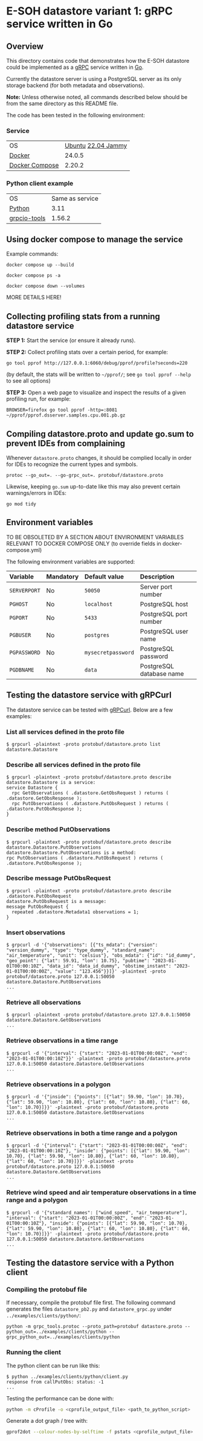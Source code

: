 # E-SOH datastore variant 1: gRPC service written in Go

## Overview

This directory contains code that demonstrates how the E-SOH datastore could
be implemented as a [gRPC](https://grpc.io/) service written in
[Go](https://go.dev/).

Currently the datastore server is using a PostgreSQL server as its only
storage backend (for both metadata and observations).

**Note:** Unless otherwise noted, all commands described below should be from the same directory as
this README file.

The code has been tested in the following environment:

### Service

|   |   |
|---|---|
| OS | [Ubuntu](https://ubuntu.com/) [22.04 Jammy](https://releases.ubuntu.com/jammy/) |
| [Docker](https://www.docker.com/) | 24.0.5 |
| [Docker Compose](https://www.docker.com/) | 2.20.2 |

### Python client example

|   |   |
|---|---|
| OS | Same as service |
| [Python](https://www.python.org/) | 3.11 |
| [grpcio-tools](https://grpc.io/docs/languages/python/quickstart/) | 1.56.2 |

## Using docker compose to manage the service

Example commands:

`docker compose up --build`

`docker compose ps -a`

`docker compose down --volumes`

MORE DETAILS HERE!

## Collecting profiling stats from a running datastore service

**STEP 1:** Start the service (or ensure it already runs).

**STEP 2:** Collect profiling stats over a certain period, for example:

`go tool pprof http://127.0.0.1:6060/debug/pprof/profile?seconds=220`

(by default, the stats will be written to `~/pprof/`; see `go tool pprof --help` to see
all options)

**STEP 3:** Open a web page to visualize and inspect the results of a given profiling run,
for example:

`BROWSER=firefox go tool pprof -http=:8081 ~/pprof/pprof.dsserver.samples.cpu.001.pb.gz`

## Compiling datastore.proto and update go.sum to prevent IDEs from complaining

Whenever `datastore.proto` changes, it should be complied locally in order for
IDEs to recognize the current types and symbols.

```text
protoc --go_out=. --go-grpc_out=. protobuf/datastore.proto
```

Likewise, keeping `go.sum` up-to-date like this may also prevent certain
warnings/errors in IDEs:

```text
go mod tidy
```

## Environment variables

TO BE OBSOLETED BY A SECTION ABOUT ENVIRONMENT VARIABLES RELEVANT TO
DOCKER COMPOSE ONLY (to override fields in docker-compose.yml)

The following environment variables are supported:

Variable | Mandatory | Default value | Description
:--      | :--       | :--           | :--
`SERVERPORT`     | No  | `50050`            | Server port number
`PGHOST`         | No  | `localhost`        | PostgreSQL host
`PGPORT`         | No  | `5433`             | PostgreSQL port number
`PGBUSER`        | No  | `postgres`         | PostgreSQL user name
`PGPASSWORD`     | No  | `mysecretpassword` | PostgreSQL password
`PGDBNAME`       | No  | `data`             | PostgreSQL database name

## Testing the datastore service with gRPCurl

The datastore service can be tested with [gRPCurl](https://github.com/fullstorydev/grpcurl). Below are a few examples:

### List all services defined in the proto file

```text
$ grpcurl -plaintext -proto protobuf/datastore.proto list
datastore.Datastore
```

### Describe all services defined in the proto file

```text
$ grpcurl -plaintext -proto protobuf/datastore.proto describe
datastore.Datastore is a service:
service Datastore {
  rpc GetObservations ( .datastore.GetObsRequest ) returns ( .datastore.GetObsResponse );
  rpc PutObservations ( .datastore.PutObsRequest ) returns ( .datastore.PutObsResponse );
}
```

### Describe method PutObservations

```text
$ grpcurl -plaintext -proto protobuf/datastore.proto describe datastore.Datastore.PutObservations
datastore.Datastore.PutObservations is a method:
rpc PutObservations ( .datastore.PutObsRequest ) returns ( .datastore.PutObsResponse );
```

### Describe message PutObsRequest

```text
$ grpcurl -plaintext -proto protobuf/datastore.proto describe .datastore.PutObsRequest
datastore.PutObsRequest is a message:
message PutObsRequest {
  repeated .datastore.Metadata1 observations = 1;
}
```

### Insert observations

```text
$ grpcurl -d '{"observations": [{"ts_mdata": {"version": "version_dummy", "type": "type_dummy", "standard_name": "air_temperature", "unit": "celsius"}, "obs_mdata": {"id": "id_dummy", "geo_point": {"lat": 59.91, "lon": 10.75}, "pubtime": "2023-01-01T00:00:10Z", "data_id": "data_id_dummy", "obstime_instant": "2023-01-01T00:00:00Z", "value": "123.456"}}]}' -plaintext -proto protobuf/datastore.proto 127.0.0.1:50050 datastore.Datastore.PutObservations
...
```

### Retrieve all observations

```text
$ grpcurl -plaintext -proto protobuf/datastore.proto 127.0.0.1:50050 datastore.Datastore.GetObservations
...
```

### Retrieve observations in a time range

```text
$ grpcurl -d '{"interval": {"start": "2023-01-01T00:00:00Z", "end": "2023-01-01T00:00:10Z"}}' -plaintext -proto protobuf/datastore.proto 127.0.0.1:50050 datastore.Datastore.GetObservations
...
```

### Retrieve observations in a polygon

```text
$ grpcurl -d '{"inside": {"points": [{"lat": 59.90, "lon": 10.70}, {"lat": 59.90, "lon": 10.80}, {"lat": 60, "lon": 10.80}, {"lat": 60, "lon": 10.70}]}}' -plaintext -proto protobuf/datastore.proto 127.0.0.1:50050 datastore.Datastore.GetObservations
...
```

### Retrieve observations in both a time range and a polygon

```text
$ grpcurl -d '{"interval": {"start": "2023-01-01T00:00:00Z", "end": "2023-01-01T00:00:10Z"}, "inside": {"points": [{"lat": 59.90, "lon": 10.70}, {"lat": 59.90, "lon": 10.80}, {"lat": 60, "lon": 10.80}, {"lat": 60, "lon": 10.70}]}}' -plaintext -proto protobuf/datastore.proto 127.0.0.1:50050 datastore.Datastore.GetObservations
...
```

### Retrieve wind speed and air temperature observations in a time range and a polygon

```text
$ grpcurl -d '{"standard_names": ["wind_speed", "air_temperature"], "interval": {"start": "2023-01-01T00:00:00Z", "end": "2023-01-01T00:00:10Z"}, "inside": {"points": [{"lat": 59.90, "lon": 10.70}, {"lat": 59.90, "lon": 10.80}, {"lat": 60, "lon": 10.80}, {"lat": 60, "lon": 10.70}]}}' -plaintext -proto protobuf/datastore.proto 127.0.0.1:50050 datastore.Datastore.GetObservations
...
```

## Testing the datastore service with a Python client

### Compiling the protobuf file

If necessary, compile the protobuf file first. The following command generates the files
`datastore_pb2.py` and `datastore_grpc.py` under `../examples/clients/python/`:

```text
python -m grpc_tools.protoc --proto_path=protobuf datastore.proto --python_out=../examples/clients/python --grpc_python_out=../examples/clients/python
```

### Running the client

The python client can be run like this:

```text
$ python ../examples/clients/python/client.py
response from callPutObs: status: -1
...
```

Testing the performance can be done with:

```bash
python -m cProfile -o <cprofile_output_file> <path_to_python_script>
```

Generate a dot graph / tree with:

```bash
gprof2dot --colour-nodes-by-selftime -f pstats <cprofile_output_file> | dot -Tpng -o <output_graph_file>
```
